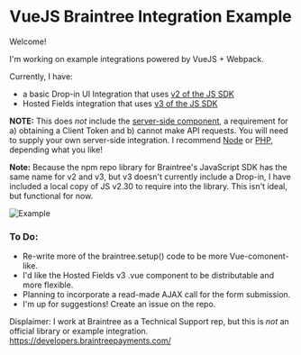 # VueJS Braintree Integration Example

Welcome!

I'm working on example integrations powered by VueJS + Webpack.

Currently, I have:

* a basic Drop-in UI Integration that uses [v2 of the JS SDK](https://developers.braintreepayments.com/start/hello-client/javascript/v2)
* Hosted Fields integration that uses [v3 of the JS SDK](https://developers.braintreepayments.com/start/hello-client/javascript/v3)

**NOTE:** This does _not_ include the [server-side component](https://developers.braintreepayments.com/start/hello-server/), a requirement for a) obtaining a Client Token and b) cannot make API requests. You will need to supply your own server-side integration. I recommend [Node](https://developers.braintreepayments.com/start/hello-server/node) or [PHP](https://developers.braintreepayments.com/start/hello-server/php), depending what you like!

**Note:** Because the npm repo library for Braintree's JavaScript SDK has the same name for v2 and v3, but v3 doesn't currently include a Drop-in, I have included a local copy of JS v2.30 to require into the library. This isn't ideal, but functional for now.

![Example](http://i.giphy.com/26FLa32g5mYDgy8Ew.gif)

### To Do:
* Re-write more of the braintree.setup() code to be more Vue-comonent-like.
* I'd like the Hosted Fields v3 .vue component to be distributable and more flexible.
* Planning to incorporate a read-made AJAX call for the form submission.
* I'm up for suggestions! Create an issue on the repo.

Displaimer: I work at Braintree as a Technical Support rep, but this is _not_ an official library or example integration. https://developers.braintreepayments.com/
